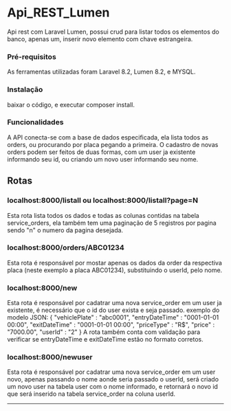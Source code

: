 # Api_REST_Lumen

Api rest com Laravel Lumen, possui crud para listar todos os elementos do banco, apenas um, inserir novo elemento com chave estrangeira.

### Pré-requisitos

As ferramentas utilizadas foram Laravel 8.2, Lumen 8.2, e MYSQL.

### Instalação
baixar o código, e executar composer install.

### Funcionalidades

A API conecta-se com a base de dados especificada, ela lista todos as orders, ou procurando por placa pegando a primeira.
O cadastro de novas orders podem ser feitos de duas formas, com um user ja existente informando seu id, ou criando um novo user informando seu nome.

## Rotas

### localhost:8000/listall ou localhost:8000/listall?page=N
Esta rota lista todos os dados e todas as colunas contidas na tabela service_orders, ela também tem uma paginação de 5 registros por pagina sendo "n" o numero da pagina desejada.


### localhost:8000/orders/ABC01234
Esta rota é responsável por mostar apenas os dados da order da respectiva placa (neste exemplo a placa ABC01234), substituindo o userId, pelo nome. 


### localhost:8000/new
Esta rota é responsável por cadatrar uma nova service_order em um user ja existente, é necessário que o id do user exista e seja passado.
exemplo do modelo JSON:
{
        "vehiclePlate" : "abc0001",
        "entryDateTime" : "0001-01-01 00:00",
        "exitDateTime" : "0001-01-01 00:00",
        "priceType" : "R$",
        "price" : "7000.00",
        "userId" : "2"
}
A rota também conta com validação para verificar se entryDateTime e exitDateTime estão no formato corretos.

### localhost:8000/newuser
Esta rota é responsável por cadatrar uma nova service_order em um user novo, apenas passando o nome aonde seria passado o userId, será criado um novo user na tabela user com o nome informado, e retornará o novo id que será inserido na tabela service_order na coluna userId.


---
